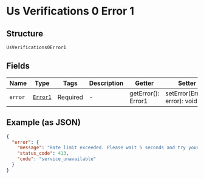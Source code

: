 
# Us Verifications 0 Error 1

## Structure

`UsVerifications0Error1`

## Fields

| Name | Type | Tags | Description | Getter | Setter |
|  --- | --- | --- | --- | --- | --- |
| `error` | [`Error1`](../../doc/models/error-1.md) | Required | - | getError(): Error1 | setError(Error1 error): void |

## Example (as JSON)

```json
{
  "error": {
    "message": "Rate limit exceeded. Please wait 5 seconds and try your request again.",
    "status_code": 413,
    "code": "service_unavailable"
  }
}
```

